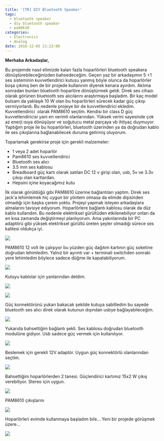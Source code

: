 ```yaml
---
title: '[TR] DIY Bluetooth Speaker'
tags:
  - bluetooth speaker
  - diy bluetooth speaker
  - pam8610
categories:
  - Electronics
  - Analog
date: 2016-12-05 21:23:00
---
```


**Merhaba Arkadaşlar,**

Bu projemde nasıl elimizde kalan fazla hoparlörleri bluetooth speakera dönüştürebileceğinizden bahsedeceğim. Geçen yaz bir arkadaşımın 5 +1 ses sisteminin kuvvetlendirici kutusu yanmış böyle olunca da hoparlörler boşa çıkmış ben de bir projede kullanırım diyerek kenara ayırdım. Aklıma sonradan bunları bluetooth hoparlöre dönüştürmek geldi. Direk ses cihazı olarak görünen bluetooth ses alıcılarını araştırmaya başladım. Bir kaç model bulsam da yaklaşık 10 W olan bu hoparlörleri sürecek kadar güç çıkışı vermiyorlardı. Bu nedenle projeye bir de kuvvetlendirici ekledim. Kuvvetlendirici  olarak PAM8610 seçtim. Kendisi bir class D güç kuvvetlendiricisi yani en verimli olanlarından. Yüksek verini sayesinde çok az enerji ısıya dönüşüyor ve soğutucu metal parçaya vb ihtiyaç duymuyor. Yaptığım proje ile bu hoparlörleri, bluetooth üzerinden ya da doğrudan kablo ile ses çıkışlarına bağlanabilecek duruma getirmiş oluyorum.

Toparlamak gerekirse proje için gerekli malzemeler:
*   1 veya 2 adet hoparlör
*   Pam8610 ses kuvvetlendirici
*   Bluetooth ses alıcı
*   3.5 mm ses kablosu
*   Breadboard güç kartı olarak satılan DC 12 v girişi olan, usb, 5v ve 3.3v çıkışı olan kartlardan.
*   Hepsini içine koyacağımız kutu

İlk olarak görüldüğü gibi PAM8610 üzerine bağlantıları yaptım. Direk ses jack'a lehimlemek hiç uygun bir yöntem olmasa da elimde dişisinden olmadığı için başka çarem yoktu. Projeyi yapmak isteyen arkadaşlara almalarını tavsiye ediyorum. Hoparlörlere bağlantı kablosu olarak da düz kablo kullandım. Bu nedenle elektriksel gürültüden etkilenebiliyor onları da en kısa zamanda değiştirmeyi planlıyorum. Ama yakınlarında bir PC adaptörü gibi yüksek elektriksel gürültü üreten şeyler olmadığı sürece ses kalitesi oldukça iyi.

![](https://4.bp.blogspot.com/-f2S3Lq16bSg/WELO09pXG6I/AAAAAAAAer8/sET_Q6mjJpo3xIpB-2IgwyV0DJZkxzjngCKgB/s720/IMG_20161202_224342.jpg)

PAM8610 12 volt ile çalışıyor bu yüzden güç dağıtım kartının güç soketine doğrudan lehimledim. Yalnız bir ayrıntı var + terminali switchden sonraki yere lehimledim böylece sadece düğme ile kapatabiliyorum.

![](https://3.bp.blogspot.com/-j7GlyiOF_MY/WELPCMoc9EI/AAAAAAAAesA/TanuoPHXlRYLi_UfvZ3dWg17jR2Qf43KACKgB/s720/IMG_20161202_224352.jpg)


Kutuyu kablolar için yanlarından deldim.


![](https://2.bp.blogspot.com/-7z4RbwLYiTc/WELPSqS2BHI/AAAAAAAAesI/6sPpa9CCRzcj3GZQP6mO4oLuikGG-5z8wCKgB/s720/IMG_20161202_224607.jpg)

![](https://2.bp.blogspot.com/-ladfTmhT8Ds/WELPSuIaGWI/AAAAAAAAesI/eDdyTfzFP1Apdu-Ee6dpzQaph7fBGKBqgCKgB/s720/IMG_20161202_224612.jpg)

Güç konnektörünü yukarı bakacak şekilde kutuya sabitledim bu sayede bluetooth ses alıcı direk olarak kutunun dışından usbye bağlayabileceğim.


![](https://2.bp.blogspot.com/-A_XucsH0OcA/WELPSlzOCOI/AAAAAAAAesI/jkm-bXEUppwAr_7j8X9TJhtF9f2yUR8VACKgB/s720/IMG_20161202_224658.jpg)


Yukarıda bahsettiğim bağlantı şekli. Ses kablosu doğrudan bluetooth modulüne gidiyor. Usb sadece güç vermek için kullanılıyor.


![](https://4.bp.blogspot.com/-fcNRzr884Uw/WELPYmGbvAI/AAAAAAAAesM/hN4ewjYNSRUgnSQc-OI2o5MQw3PrR2aDACKgB/s720/IMG_20161202_224754.jpg)


Beslemek için gerekli 12V adaptör. Uygun güç konnektörlü olanlarından seçtim.


![](https://4.bp.blogspot.com/-3cnwsNu9CIg/WELPYhtPjBI/AAAAAAAAesM/BSthcp4e8_Y_doOG9OQcDZWlZ8FPePb6QCKgB/s720/IMG_20161202_225158.jpg)


Bahsettiğim hoparlörlerden 2 tanesi. Güçlendirici kartımız 15x2 W çıkış verebiliyor. Stereo için uygun.


![](https://3.bp.blogspot.com/-lZfvLLKoOds/WELPYiebBCI/AAAAAAAAesM/HhZx4hFM5DIK3axiaCFGtngXwOR24-zawCKgB/s720/IMG_20161202_225234.jpg)


PAM8610 çıkışlarını 


![](https://4.bp.blogspot.com/-jqvXF7Mpp2w/WELPYoY6a1I/AAAAAAAAesM/MALOAQLU3JstFaq54KCegZtA3WXTcBc6gCKgB/s720/IMG_20161202_225352.jpg)


Hoparlörleri evimde kullanmaya başladım bile... Yeni bir projede görüşmek üzere...


![](https://2.bp.blogspot.com/-IL2M0Na9VIc/WELPYh5ftyI/AAAAAAAAesM/KmcsyK-Jlts6w_wfDL3luBVEP3baDuyQQCKgB/s400/IMG_20161202_233033.jpg)